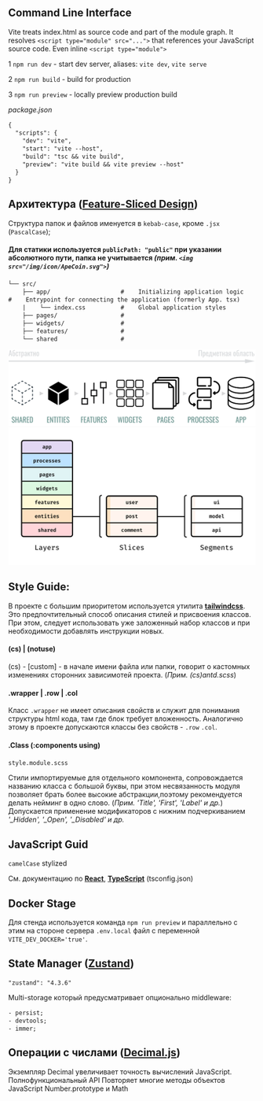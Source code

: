 ## Command Line Interface


Vite treats index.html as source code and part of the module graph. It resolves `<script type="module" src="...">` that references your JavaScript source code. Even inline `<script type="module">`

1 `npm run dev` - start dev server, aliases: `vite dev`, `vite serve`

2 `npm run build` - build for production 

3 `npm run preview` - locally preview production build


_package.json_

```
{
  "scripts": {
    "dev": "vite",
    "start": "vite --host",
    "build": "tsc && vite build",
    "preview": "vite build && vite preview --host"
  }
}
```

## Архитектура ([Feature-Sliced Design](https://feature-sliced.design/ru/docs/get-started/overview))

Структура папок и файлов именуется в `kebab-case`, кроме `.jsx` (`PascalCase`);
#### Для статики используется `publicPath: "public"` при указании абсолютного пути, папка не учитывается _(прим. **`<img src="/img/icon/ApeCoin.svg">`**)_



```
└── src/
    ├── app/                    #    Initializing application logic        #    Entrypoint for connecting the application (formerly App. tsx)
    |    └── index.css          #    Global application styles
    ├── pages/                  #
    ├── widgets/                #
    ├── features/               #               
    └── shared                  #
```
![Image alt](etc/img.png)
![Image alt](etc/img_1.png)



## Style Guide:

В проекте с большим приоритетом используется утилита [**tailwindcss**](https://tailwindcss.com/).
Это предпочтительный способ описания стилей и присвоения классов. При этом, следует использовать уже заложенный набор классов и при необходимости добавлять инструкции новых.

#### (cs) | (notuse)

(cs) - [custom] - в начале имени файла или папки, говорит о кастомных изменениях сторонних зависимотей проекта. (_Прим.
(cs)antd.scss_)

#### .wrapper | .row | .col

Класс `.wrapper` не имеет описания свойств и служит для понимания структуры html кода, там где блок требует вложенность. Аналогично этому в проекте допускаются классы без свойств - `.row` `.col`.

#### .Class (:components using)

`style.module.scss`

Стили импортируемые для отдельного компонента, сопровождается названию класса с большой буквы, при этом несвязанность модуля позволяет
брать более высокие абстракции,поэтому рекомендуется делать нейминг в одно слово. (_Прим. 'Title', 'First', 'Label' и др._)
Допускается применение модификаторов с нижним подчеркиванием _'\_Hidden', '\_Open', '\_Disabled' и др._

## JavaScript Guid

`camelCase` stylized

См. документацию по [**React**](https://reactjs.org/docs/getting-started.html), [**TypeScript**](https://www.typescriptlang.org/docs/) (tsconfig.json)

## Docker Stage

Для стенда используется команда `npm run preview` и параллельно с этим на стороне сервера `.env.local` файл с переменной `VITE_DEV_DOCKER='true'`.

## State Manager ([Zustand](https://github.com/pmndrs/zustand))

    "zustand": "4.3.6"

Multi-storage который предусматривает опционально middleware:

    - persist; 
    - devtools;
    - immer;


## Операции с числами ([Decimal.js](https://github.com/MikeMcl/decimal.js/))

Экземпляр Decimal увеличивает точность вычислений JavaScript. Полнофункциональный API Повторяет многие методы объектов JavaScript Number.prototype и Math